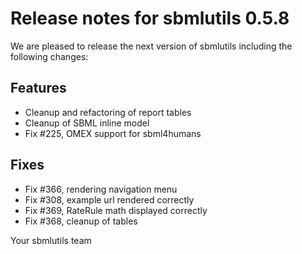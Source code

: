 # Release notes for sbmlutils 0.5.8

We are pleased to release the next version of sbmlutils including the 
following changes:

## Features
- Cleanup and refactoring of report tables
- Cleanup of SBML inline model
- Fix #225, OMEX support for sbml4humans

## Fixes
- Fix #366, rendering navigation menu
- Fix #308, example url rendered correctly 
- Fix #369, RateRule math displayed correctly
- Fix #368, cleanup of tables

Your sbmlutils team
